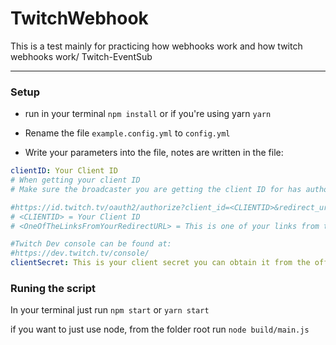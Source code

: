 # TwitchWebhook
This is a test mainly for practicing how webhooks work and how twitch webhooks work/ Twitch-EventSub

---
### Setup

- run in your terminal  `npm install` or if you're using yarn `yarn`

- Rename the file `example.config.yml` to `config.yml`

- Write your parameters into the file, notes are written in the file:
```yml
clientID: Your Client ID
# When getting your client ID 
# Make sure the broadcaster you are getting the client ID for has authorised this link

#https://id.twitch.tv/oauth2/authorize?client_id=<CLIENTID>&redirect_uri=<OneOfTheLinksFromYourRedirectURL>&response_type=token&scope=bits:read%20channel:read:subscriptions
# <CLIENTID> = Your Client ID
# <OneOfTheLinksFromYourRedirectURL> = This is one of your links from the "OAuth Redirect URLs" on your twitch dev console

#Twitch Dev console can be found at:
#https://dev.twitch.tv/console/
clientSecret: This is your client secret you can obtain it from the offical twitch dev dashboard

```

### Runing the script

In your terminal just run `npm start` or `yarn start`

if you want to just use node, from the folder root run `node build/main.js`
